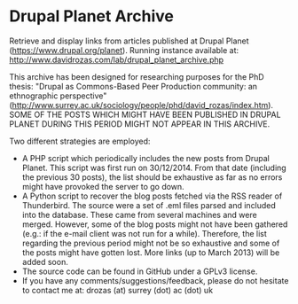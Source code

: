 Drupal Planet Archive
=====================

Retrieve and display links from articles published at Drupal Planet (https://www.drupal.org/planet). Running instance available at: http://www.davidrozas.com/lab/drupal_planet_archive.php

This archive has been designed for researching purposes for the PhD thesis: "Drupal as Commons-Based Peer Production community: an ethnographic perspective" (http://www.surrey.ac.uk/sociology/people/phd/david_rozas/index.htm). SOME OF THE POSTS WHICH MIGHT HAVE BEEN PUBLISHED IN DRUPAL PLANET DURING THIS PERIOD MIGHT NOT APPEAR IN THIS ARCHIVE.

Two different strategies are employed:
 - A PHP script which periodically includes the new posts from Drupal Planet. This script was first run on 30/12/2014. From that date (including the previous 30 posts), the list should be exhaustive as far as no errors might have provoked the server to go down.
 - A Python script to recover the blog posts fetched via the RSS reader of Thunderbird. The source were a set of .eml files parsed and included into the database. These came from several machines and were merged. However, some of the blog posts might not have been gathered (e.g.: if the e-mail client was not run for a while). Therefore, the list regarding the previous period might not be so exhaustive and some of the posts might have gotten lost. More links (up to March 2013) will be added soon.
 - The source code can be found in GitHub under a GPLv3 license.
 - If you have any comments/suggestions/feedback, please do not hesitate to contact me at: drozas (at) surrey (dot) ac (dot) uk
